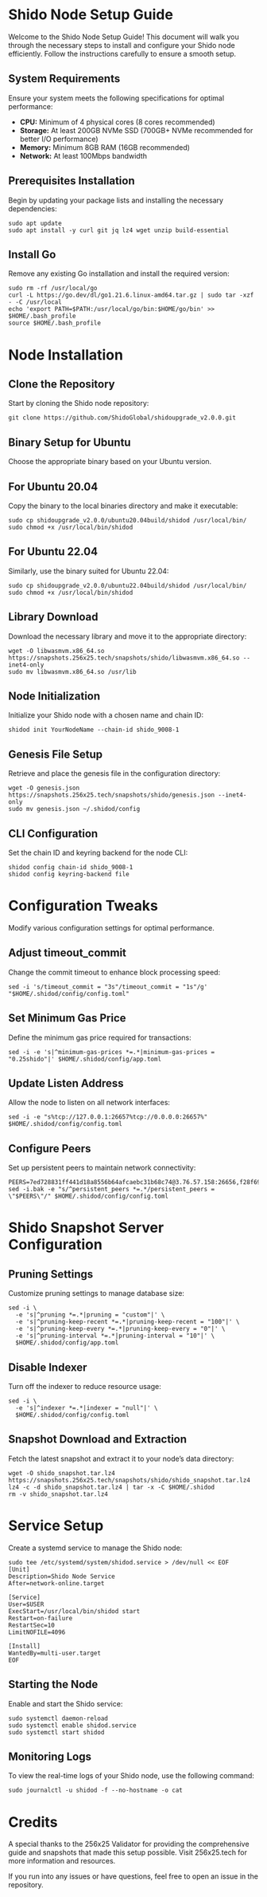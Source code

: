 # Shido Node Setup Guide

Welcome to the Shido Node Setup Guide! This document will walk you through the necessary steps to install and configure your Shido node efficiently. Follow the instructions carefully to ensure a smooth setup.

## System Requirements

Ensure your system meets the following specifications for optimal performance:

- **CPU:** Minimum of 4 physical cores (8 cores recommended)
- **Storage:** At least 200GB NVMe SSD (700GB+ NVMe recommended for better I/O performance)
- **Memory:** Minimum 8GB RAM (16GB recommended)
- **Network:** At least 100Mbps bandwidth

## Prerequisites Installation

Begin by updating your package lists and installing the necessary dependencies:

```
sudo apt update
sudo apt install -y curl git jq lz4 wget unzip build-essential
```

## Install Go
Remove any existing Go installation and install the required version:

```
sudo rm -rf /usr/local/go
curl -L https://go.dev/dl/go1.21.6.linux-amd64.tar.gz | sudo tar -xzf - -C /usr/local
echo 'export PATH=$PATH:/usr/local/go/bin:$HOME/go/bin' >> $HOME/.bash_profile
source $HOME/.bash_profile
```

# Node Installation
## Clone the Repository

Start by cloning the Shido node repository:
```
git clone https://github.com/ShidoGlobal/shidoupgrade_v2.0.0.git
```
## Binary Setup for Ubuntu
Choose the appropriate binary based on your Ubuntu version.

## For Ubuntu 20.04

Copy the binary to the local binaries directory and make it executable:
```
sudo cp shidoupgrade_v2.0.0/ubuntu20.04build/shidod /usr/local/bin/
sudo chmod +x /usr/local/bin/shidod
```
## For Ubuntu 22.04

Similarly, use the binary suited for Ubuntu 22.04:
```
sudo cp shidoupgrade_v2.0.0/ubuntu22.04build/shidod /usr/local/bin/
sudo chmod +x /usr/local/bin/shidod
```
## Library Download
Download the necessary library and move it to the appropriate directory:
```
wget -O libwasmvm.x86_64.so https://snapshots.256x25.tech/snapshots/shido/libwasmvm.x86_64.so --inet4-only
sudo mv libwasmvm.x86_64.so /usr/lib
```
## Node Initialization
Initialize your Shido node with a chosen name and chain ID:
```
shidod init YourNodeName --chain-id shido_9008-1
```
## Genesis File Setup
Retrieve and place the genesis file in the configuration directory:
```
wget -O genesis.json https://snapshots.256x25.tech/snapshots/shido/genesis.json --inet4-only
sudo mv genesis.json ~/.shidod/config
```
## CLI Configuration

Set the chain ID and keyring backend for the node CLI:
```
shidod config chain-id shido_9008-1
shidod config keyring-backend file
```
# Configuration Tweaks
Modify various configuration settings for optimal performance.

## Adjust timeout_commit
Change the commit timeout to enhance block processing speed:
```
sed -i 's/timeout_commit = "3s"/timeout_commit = "1s"/g' "$HOME/.shidod/config/config.toml"
```
## Set Minimum Gas Price
Define the minimum gas price required for transactions:
```
sed -i -e 's|^minimum-gas-prices *=.*|minimum-gas-prices = "0.25shido"|' $HOME/.shidod/config/app.toml
```
## Update Listen Address
Allow the node to listen on all network interfaces:
```
sed -i -e "s%tcp://127.0.0.1:26657%tcp://0.0.0.0:26657%" $HOME/.shidod/config/config.toml
```
## Configure Peers
Set up persistent peers to maintain network connectivity:
```
PEERS=7ed728831ff441d18a8556b64afcaebc31b68c74@3.76.57.158:26656,f28f693053306fba8bf59c4a54b7bd9f89de7ebb@18.193.227.128:26656,181fcc5672fee87751eb369491744e85ba0651f5@18.153.233.126:26656,8d46e292347951d651486611abac77825a0c83f8@18.199.25.117:26656,cdf19a7234ee8ec12519f6ad066408f09e1b73e0@15.157.50.94:26656
sed -i.bak -e "s/^persistent_peers *=.*/persistent_peers = \"$PEERS\"/" $HOME/.shidod/config/config.toml
```
# Shido Snapshot Server Configuration

## Pruning Settings
Customize pruning settings to manage database size:
```
sed -i \
  -e 's|^pruning *=.*|pruning = "custom"|' \
  -e 's|^pruning-keep-recent *=.*|pruning-keep-recent = "100"|' \
  -e 's|^pruning-keep-every *=.*|pruning-keep-every = "0"|' \
  -e 's|^pruning-interval *=.*|pruning-interval = "10"|' \
  $HOME/.shidod/config/app.toml
```
## Disable Indexer
Turn off the indexer to reduce resource usage:
```
sed -i \
  -e 's|^indexer *=.*|indexer = "null"|' \
  $HOME/.shidod/config/config.toml
```
## Snapshot Download and Extraction
Fetch the latest snapshot and extract it to your node’s data directory:
```
wget -O shido_snapshot.tar.lz4 https://snapshots.256x25.tech/snapshots/shido/shido_snapshot.tar.lz4
lz4 -c -d shido_snapshot.tar.lz4 | tar -x -C $HOME/.shidod
rm -v shido_snapshot.tar.lz4
```

# Service Setup
Create a systemd service to manage the Shido node:
```
sudo tee /etc/systemd/system/shidod.service > /dev/null << EOF
[Unit]
Description=Shido Node Service
After=network-online.target

[Service]
User=$USER
ExecStart=/usr/local/bin/shidod start
Restart=on-failure
RestartSec=10
LimitNOFILE=4096

[Install]
WantedBy=multi-user.target
EOF
```
## Starting the Node
Enable and start the Shido service:
```
sudo systemctl daemon-reload
sudo systemctl enable shidod.service
sudo systemctl start shidod
```
## Monitoring Logs
To view the real-time logs of your Shido node, use the following command:
```
sudo journalctl -u shidod -f --no-hostname -o cat
```

# Credits
A special thanks to the 256x25 Validator for providing the comprehensive guide and snapshots that made this setup possible. Visit 256x25.tech for more information and resources.

If you run into any issues or have questions, feel free to open an issue in the repository.
